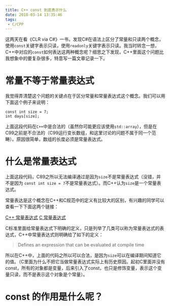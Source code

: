 ```yaml
---
title: C++ const 到底表示什么
date: 2018-03-14 13:35:46
tags:
 - C/CPP
---
```


这两天在看《CLR via C#》一书，发现C#在语法上区分了常量和只读两个概念，使用`const`关键字表示只读，使用`readonly`关键字表示只读。我当时转念一想，C++中对应的`const`如何表达这两种概念呢？细思之下发现，C++里面这个问题比我想象中的要复杂很多，特意写一篇文章记录一下。

<!--more-->

# 常量不等于常量表达式

我觉得弄清楚这个问题的关键点在于区分常量和常量表达式这个概念。我们可以用下面这个例子来说明：

```
const int size = 7;
int days[size];
```

上面这段代码在`C++`中是合法的（虽然你可能更应该使用`std::array`），但是在C99之前是不合法的（C99运行变长数组，和这里讨论的问题不属于同一个范畴）。原因很简单，数组的长度必须是常量表达式。

# 什么是常量表达式

上面这段代码，C89之所以无法编译通过是因为`size`不是常量表达式（没错，并不是因为
`const int size = 7`不是常量表达式）。而C++认为`size`是一个常量表达式。

常量表达是这个概念在C++和C规范中的定义有比较大的区别，有兴趣的同学可以查看一下下面这两个链接：

[C++ 常量表达式](http://en.cppreference.com/w/cpp/language/constant_expression)
[C 常量表达式](http://en.cppreference.com/w/c/language/constant_expression)

C标准里面给常量表达式下明确的定义，只是列举了几类可以称为常量表达式的表达式，C++中常量表达式则明确给了如下的定义：

> Defines an expression that can be evaluated at compile time

所以在C++中，上面的代码之所以可以合法，是因为`size`可以在编译期间知道它的值。（C里面为什么不把它当做常量表达式实际上有历史原因。起初C里面并没有const，所有的对象都是变量，后来引入了const，也只是修饰变量，表示这个变量只读，而不是表示这个对象是个常量）。

# const 的作用是什么呢？


